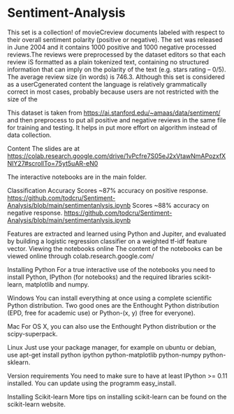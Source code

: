 # Sentiment-Analysis

This set is a collection! of movieCreview documents labeled with respect to their overall sentiment polarity (positive or negative). The set was released  in June 2004 and it contains 1000 positive and 1000 negative processed reviews.The reviews were preprocessed by the dataset editors so that each review iS formatted as a plain tokenized text, containing no structured information that can imply on the polarity of the text (e.g. stars rating – 0/5). The average review size  (in words) is 746.3. Although this set is considered as a userCgenerated content the language is relatively grammatically correct in most cases, probably because users are not restricted with the size of the 

This dataset is taken from https://ai.stanford.edu/~amaas/data/sentiment/ and then preprocess to put all positive and negative reviews in the same file for training and testing. It helps in put more effort on algorithm instead of data collection.

Content
The slides are at https://colab.research.google.com/drive/1vPcfre7S05eJ2xVtawNmAPozxfXNIY27#scrollTo=75yt5uAR-eN0

The interactive notebooks are in the main folder.

Classification Accuracy
Scores ~87% accuracy on positive response.
https://github.com/todcru/Sentiment-Analysis/blob/main/sentimentanlysis.ipynb
Scores ~88% accuracy on negative response.
https://github.com/todcru/Sentiment-Analysis/blob/main/sentimentanlysis.ipynb

Features are extracted and learned using Python and Jupiter, and evaluated by building a logistic regression classifier on a weighted tf-idf feature vector.
Viewing the notebooks online
The content of the notebooks can be viewed online through colab.research.google.com/

Installing Python
For a true interactive use of the notebooks you need to install Python, IPython (for notebooks) and the required libraries scikit-learn, matplotlib and numpy.

Windows
You can install everything at once using a complete scientific Python distribution. Two good ones are the Enthought Python distribution (EPD, free for academic use) or Python-(x, y) (free for everyone).

Mac
For OS X, you can also use the Enthought Python distribution or the scipy-superpack.

Linux
Just use your package manager, for example on ubuntu or debian, use apt-get install python ipython python-matplotlib python-numpy python-sklearn.

Version requirements
You need to make sure to have at least IPython >= 0.11 installed. You can update using the programm easy_install.

Installing Scikit-learn
More tips on installing scikit-learn can be found on the scikit-learn website.
